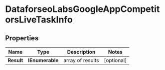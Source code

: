 # DataforseoLabsGoogleAppCompetitorsLiveTaskInfo


## Properties

| Name | Type | Description | Notes |
|------------ | ------------- | ------------- | -------------|
**Result** | **IEnumerable<DataforseoLabsGoogleAppCompetitorsLiveResultInfo>** | array of results |[optional]|